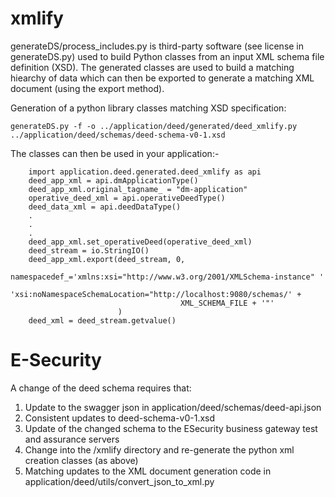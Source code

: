 # xmlify


generateDS/process_includes.py is third-party software (see license in generateDS.py) used 
to build Python classes from an input XML schema file definition (XSD). The generated classes
are used to build a matching hiearchy of data which can then be exported to generate a matching
XML document (using the export method).

Generation of a python library classes matching XSD specification:

```
generateDS.py -f -o ../application/deed/generated/deed_xmlify.py ../application/deed/schemas/deed-schema-v0-1.xsd
```

The classes can then be used in your application:-

```
    import application.deed.generated.deed_xmlify as api
    deed_app_xml = api.dmApplicationType()
    deed_app_xml.original_tagname_ = "dm-application"
    operative_deed_xml = api.operativeDeedType()
    deed_data_xml = api.deedDataType()
    .
    .
    .
    deed_app_xml.set_operativeDeed(operative_deed_xml)
    deed_stream = io.StringIO()
    deed_app_xml.export(deed_stream, 0,
                        namespacedef_='xmlns:xsi="http://www.w3.org/2001/XMLSchema-instance" '
                                      'xsi:noNamespaceSchemaLocation="http://localhost:9080/schemas/' +
                                      XML_SCHEMA_FILE + '"'
                        )
    deed_xml = deed_stream.getvalue()
```

# E-Security

A change of the deed schema requires that:

1) Update to the swagger json in application/deed/schemas/deed-api.json
2) Consistent updates to deed-schema-v0-1.xsd
3) Update of the changed schema to the ESecurity business gateway test and assurance servers
4) Change into the /xmlify directory and re-generate the python xml creation classes (as above)
5) Matching updates to the XML document generation code in application/deed/utils/convert_json_to_xml.py

